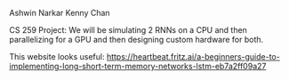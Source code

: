 Ashwin Narkar
Kenny Chan

CS 259 Project:
We will be simulating 2 RNNs on a CPU and then parallelizing for a GPU and then designing custom hardware for both.


This website looks useful:
https://heartbeat.fritz.ai/a-beginners-guide-to-implementing-long-short-term-memory-networks-lstm-eb7a2ff09a27